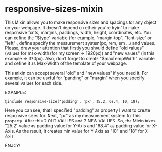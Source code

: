 # responsive-sizes-mixin

This Mixin allows you to make responsive sizes and spacings for any object on your webpage.
It doesn't depend on etheir you're tryin' to make responsive fonts, margins, paddings, width, height, coordinates, etc.
You can define the "$type" variable (for example, "margin-top", "font-size" or "left"), define specify the measurement system(px, rem, em ...) and values.
Please, draw your attention that firstly you should define "old values" (values for max-width (for my screen => 1920px)) and "new values" (in this example => 320px).
Also, don't forget to create "$maxTempWidth" variable and define it as Max-Width of the template of your webpage.

This mixin can accept several "old" and "new values" if you need it. For example, it can be useful for "panding" or "margin" when you specify several values for each side.

EXAMPLE:
<p><code>@include responsive-size('padding', 'px', 25.2, 68.4, 10, 18);</code></p>

Here you can see, that I specified "padding" as property I want to create responsive sizes for. Next, "px" as my measurement system for this property. After this 2 OLD VALUES and 2 NEW VALUES. So, the Mixin takes "25.2" value as padding value for Y-Axis and "68.4" as padding value for X-Axis. As the result, it creates min value for Y-Axis as "10" and "18" for X-Axis

ENJOY!
